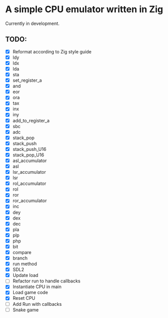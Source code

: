 # A simple CPU emulator written in Zig
  
Currently in development.

## TODO:

- [x] Reformat according to Zig style guide
- [x] ldy
- [x] ldx
- [x] lda
- [x] sta
- [x] set_register_a
- [x] and
- [x] eor
- [x] ora
- [x] tax
- [x] inx
- [x] iny
- [x] add_to_register_a
- [x] sbc
- [x] adc
- [x] stack_pop
- [x] stack_push
- [x] stack_push_U16
- [x] stack_pop_U16
- [x] asl_accumulator
- [x] asl
- [x] lsr_accumulator
- [x] lsr
- [x] rol_accumulator
- [x] rol
- [x] ror
- [x] ror_accumulator
- [x] inc
- [x] dey
- [x] dex
- [x] dec
- [x] pla
- [x] plp
- [x] php
- [x] bit
- [x] compare
- [x] branch
- [x] run method
- [x] SDL2
- [x] Update load
- [ ] Refactor run to handle callbacks
- [x] Instantiate CPU in main
- [x] Load game code
- [x] Reset CPU
- [ ] Add Run with callbacks
- [ ] Snake game